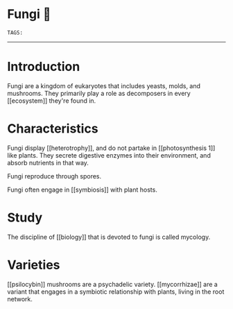# Fungi 🍄
`TAGS:` 

---
# Introduction
Fungi are a kingdom of eukaryotes that includes yeasts, molds, and mushrooms. They primarily play a role as decomposers in every [[ecosystem]] they're found in. 

# Characteristics
Fungi display [[heterotrophy]], and do not partake in [[photosynthesis 1]] like plants. They secrete digestive enzymes into their environment, and absorb nutrients in that way. 

Fungi reproduce through spores. 

Fungi often engage in [[symbiosis]] with plant hosts. 

# Study
The discipline of [[biology]] that is devoted to fungi is called mycology. 

# Varieties
[[psilocybin]] mushrooms are a psychadelic variety. [[mycorrhizae]] are a variant that engages in a symbiotic relationship with plants, living in the root network. 
